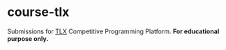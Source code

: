# course-tlx

Submissions for <a href="tlx.toki.id">TLX</a> Competitive Programming Platform.
**For educational purpose only.**

